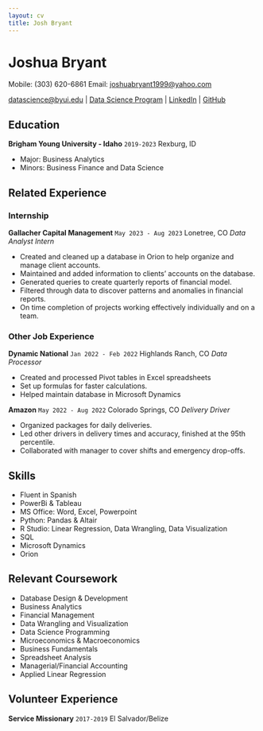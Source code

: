 ```yaml
---
layout: cv
title: Josh Bryant
---
```

# Joshua Bryant
Mobile: (303) 620-6861
Email: joshuabryant1999@yahoo.com

<div id="webaddress">
<a href="datascience@byui.edu">datascience@byui.edu</a>
| <a href="https://byuidatascience.github.io/development.html">Data Science Program</a>
| <a href="https://www.linkedin.com/in/josh-bryant-49088b145/">LinkedIn</a>
| <a href="https://github.com/JDBryant1/Bryant-Resume/blob/master/docs/index.md">GitHub</a>
</div>

<!-- https://www.monique.tech/the-art-of-markdown -->

## Education


__Brigham Young University - Idaho__ `2019-2023`        Rexburg, ID

- Major: Business Analytics
- Minors: Business Finance and Data Science

## Related Experience

### Internship


__Gallacher Capital Management__ `May 2023 - Aug 2023` Lonetree, CO
_Data Analyst Intern_
- Created and cleaned up a database in Orion to help organize and manage client accounts.
- Maintained and added information to clients’ accounts on the database.
- Generated queries to create quarterly reports of financial model.
- Filtered through data to discover patterns and anomalies in financial reports.
- On time completion of projects working effectively individually and on a team.

### Other Job Experience


__Dynamic National__ `Jan 2022 - Feb 2022` Highlands Ranch, CO
_Data Processor_
- Created and processed Pivot tables in Excel spreadsheets
- Set up formulas for faster calculations.
- Helped maintain database in Microsoft Dynamics


__Amazon__ `May 2022 - Aug 2022` Colorado Springs, CO
_Delivery Driver_
- Organized packages for daily deliveries.
- Led other drivers in delivery times and accuracy, finished at the 95th percentile.
- Collaborated with manager to cover shifts and emergency drop-offs.

## Skills
- Fluent in Spanish
- PowerBi & Tableau
- MS Office: Word, Excel, Powerpoint
- Python: Pandas & Altair
- R Studio: Linear Regression, Data Wrangling, Data Visualization
- SQL
- Microsoft Dynamics
- Orion

## Relevant Coursework

- Database Design & Development
- Business Analytics
- Financial Management
- Data Wrangling and Visualization
- Data Science Programming
- Microeconomics & Macroeconomics
- Business Fundamentals
- Spreadsheet Analysis
- Managerial/Financial Accounting
- Applied Linear Regression

## Volunteer Experience
__Service Missionary__ `2017-2019` El Salvador/Belize



<!-- ### Footer

Last updated: May 2013 -->


